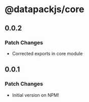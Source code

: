 # @datapackjs/core

## 0.0.2

### Patch Changes

- Corrected exports in core module

## 0.0.1

### Patch Changes

- Initial version on NPM!
